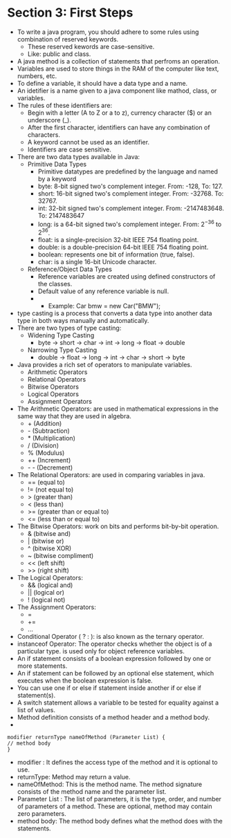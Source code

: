 # Section 3: First Steps
- To write a java program, you should adhere to some rules using combination of reserved keywords.
	- These reserved kewords are case-sensitive.
	- Like: public and class.
- A java method is a collection of statements that perfroms an operation.
- Variables are used to store things in the RAM of the computer like text, numbers, etc.
- To define a variable, it should have a data type and a name.
- An idetifier is a name given to a java component like mathod, class, or variables.
- The rules of these identifiers are:
	- Begin with a letter (A to Z or a to z), currency character ($) or an underscore (_).
	- After the first character, identifiers can have any combination of characters.
	- A keyword cannot be used as an identifier.
	- Identifiers are case sensitive.
- There are two data types available in Java:
	- Primitive Data Types
		- Primitive datatypes are predefined by the language and named by a keyword
		- byte: 8-bit signed two's complement integer. From: -128, To: 127.
		- short: 16-bit signed two's complement integer. From: -32768. To: 32767.
		- int: 32-bit signed two's complement integer. From: -2147483648. To: 2147483647
		- long: is a 64-bit signed two's complement integer. From: $2^{-36}$ to $2^{36}$.
		- float: is a single-precision 32-bit IEEE 754 floating point.
		- double: is a double-precision 64-bit IEEE 754 floating point.
		- boolean: represents one bit of information (true, false).
		- char: is a single 16-bit Unicode character.
	- Reference/Object Data Types
		- Reference variables are created using defined constructors of the classes.
		- Default value of any reference variable is null.
		- -   Example: Car bmw = new Car("BMW");
- type casting is a process that converts a data type into another data type in both ways manually and automatically.
- There are two types of type casting:
	- Widening Type Casting
		- byte -> short -> char -> int -> long -> float -> double
	- Narrowing Type Casting
		- double -> float -> long -> int -> char -> short -> byte
- Java provides a rich set of operators to manipulate variables.
	- Arithmetic Operators
	- Relational Operators
	- Bitwise Operators
	- Logical Operators
	- Assignment Operators
- The Arithmetic Operators: are used in mathematical expressions in the same way that they are used in algebra. 
	- \+ (Addition)
	-  \- (Subtraction)
	- \* (Multiplication)
	- \/ (Division)
	- % (Modulus)
	- ++ (Increment)
	- \- - (Decrement)
- The Relational Operators: are used in comparing variables in java.
	- == (equal to)
	- != (not equal to)
	- \> (greater than)
	- < (less than)
	- \>= (greater than or equal to)
	- <= (less than or equal to)
- The Bitwise Operators: work on bits and performs bit-by-bit operation.
	- & (bitwise and)
	- | (bitwise or)
	- ^ (bitwise XOR)
	- ~ (bitwise compliment)
	- << (left shift)
	- \>> (right shift)
- The Logical Operators:
	- && (logical and)
	- || (logical or)
	- ! (logical not)
- The Assignment Operators:
	- =
	- +=
	- ...
- Conditional Operator ( ? : ): is also known as the ternary operator.
- instanceof Operator: The operator checks whether the object is of a particular type. is used only for object reference variables.
- An if statement consists of a boolean expression followed by one or more statements.
- An if statement can be followed by an optional else statement, which executes when the boolean expression is false.
- You can use one if or else if statement inside another if or else if statement(s).
- A switch statement allows a variable to be tested for equality against a list of values.
- Method definition consists of a method header and a method body.
- 

    modifier returnType nameOfMethod (Parameter List) {
    // method body
    }
- modifier : It defines the access type of the method and it is optional to use.
- returnType: Method may return a value.
- nameOfMethod: This is the method name. The method signature consists of the method name and the parameter list.
- Parameter List : The list of parameters, it is the type, order, and number of parameters of a method. These are optional, method may contain zero parameters.
- method body: The method body defines what the method does with the statements.